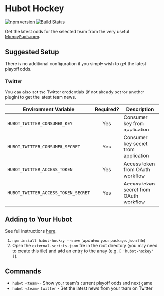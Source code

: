 # Hubot Hockey

[![npm version](https://badge.fury.io/js/hubot-hockey.svg)](http://badge.fury.io/js/hubot-hockey) [![Build Status](https://travis-ci.com/stephenyeargin/hubot-hockey.png)](https://travis-ci.com/stephenyeargin/hubot-hockey)

Get the latest odds for the selected team from the very useful [MoneyPuck.com](http://moneypuck.com/).

## Suggested Setup

There is no additional configuration if you simply wish to get the latest playoff odds.

### Twitter

You can also set the Twitter credentials (if not already set for another plugin) to get the latest team news.

| Environment Variable                 | Required? | Description               |
| ------------------------------------ | :-------: | --------------------------|
| `HUBOT_TWITTER_CONSUMER_KEY`         | Yes       | Consumer key from application |
| `HUBOT_TWITTER_CONSUMER_SECRET`      | Yes       | Consumer key secret from application |
| `HUBOT_TWITTER_ACCESS_TOKEN`         | Yes       | Access token from OAuth workflow |
| `HUBOT_TWITTER_ACCESS_TOKEN_SECRET`  | Yes       | Access token secret from OAuth workflow |

## Adding to Your Hubot

See full instructions [here](https://github.com/github/hubot/blob/master/docs/scripting.md#npm-packages).

1. `npm install hubot-hockey --save` (updates your `package.json` file)
2. Open the `external-scripts.json` file in the root directory (you may need to create this file) and add an entry to the array (e.g. `[ 'hubot-hockey' ]`).

## Commands

- `hubot <team>` - Show your team's current playoff odds and next game
- `hubot <team> twitter` - Get the latest news from your team on Twitter
